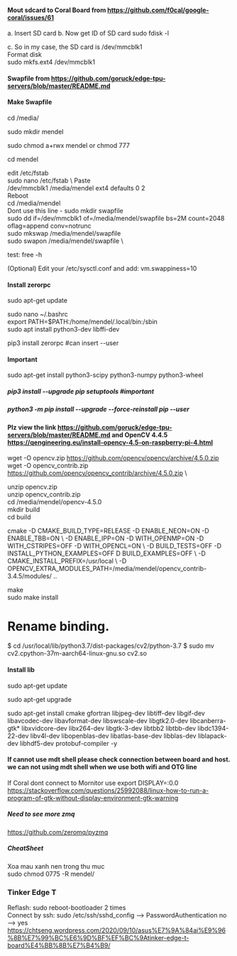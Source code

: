 #### Mout sdcard to Coral Board from https://github.com/f0cal/google-coral/issues/61
a. Insert SD card
b. Now get ID of SD card
sudo fdisk -l

c. So in my case, the SD card is /dev/mmcblk1   \
Format disk    \
sudo mkfs.ext4 /dev/mmcblk1


#### Swapfile from https://github.com/goruck/edge-tpu-servers/blob/master/README.md 
#### Make Swapfile
cd /media/

sudo mkdir mendel

sudo chmod a+rwx mendel or chmod 777 

cd mendel

edit /etc/fstab \
sudo nano /etc/fstab \ 
Paste \
/dev/mmcblk1 /media/mendel ext4 defaults 0 2   \
Reboot \
cd /media/mendel      \
Dont use this line - sudo mkdir swapfile    \
sudo dd if=/dev/mmcblk1 of=/media/mendel/swapfile bs=2M count=2048 oflag=append conv=notrunc \
sudo mkswap /media/mendel/swapfile  \
sudo swapon /media/mendel/swapfile \

test: free -h

(Optional) Edit your /etc/sysctl.conf and add:
vm.swappiness=10

#### Install zerorpc
sudo apt-get update

sudo nano ~/.bashrc \
export PATH=$PATH:/home/mendel/.local/bin:/sbin \
sudo apt install python3-dev libffi-dev

pip3 install zerorpc  #can insert --user
#### Important
sudo apt-get install python3-scipy python3-numpy python3-wheel

##### pip3 install --upgrade pip setuptools #important 
##### python3 -m pip install --upgrade --force-reinstall pip --user 

#### Plz view the link https://github.com/goruck/edge-tpu-servers/blob/master/README.md and OpenCV 4.4.5 https://qengineering.eu/install-opencv-4.5-on-raspberry-pi-4.html

wget -O opencv.zip https://github.com/opencv/opencv/archive/4.5.0.zip  \
wget -O opencv_contrib.zip https://github.com/opencv/opencv_contrib/archive/4.5.0.zip  \

unzip opencv.zip \
unzip opencv_contrib.zip \
cd /media/mendel/opencv-4.5.0 \
mkdir build \
cd build

cmake -D CMAKE_BUILD_TYPE=RELEASE -D ENABLE_NEON=ON -D ENABLE_TBB=ON \\
-D ENABLE_IPP=ON -D WITH_OPENMP=ON -D WITH_CSTRIPES=OFF -D WITH_OPENCL=ON \\
-D BUILD_TESTS=OFF -D INSTALL_PYTHON_EXAMPLES=OFF D BUILD_EXAMPLES=OFF \\
-D CMAKE_INSTALL_PREFIX=/usr/local \\
-D OPENCV_EXTRA_MODULES_PATH=/media/mendel/opencv_contrib-3.4.5/modules/ ..

make \
sudo make install

# Rename binding. 
$ cd /usr/local/lib/python3.7/dist-packages/cv2/python-3.7
$ sudo mv cv2.cpython-37m-aarch64-linux-gnu.so cv2.so

#### Install lib
sudo apt-get update

sudo apt-get upgrade

sudo apt-get install cmake gfortran libjpeg-dev libtiff-dev libgif-dev libavcodec-dev libavformat-dev libswscale-dev libgtk2.0-dev libcanberra-gtk* libxvidcore-dev libx264-dev libgtk-3-dev libtbb2 libtbb-dev libdc1394-22-dev libv4l-dev libopenblas-dev libatlas-base-dev libblas-dev liblapack-dev libhdf5-dev protobuf-compiler -y

#### If cannot use mdt shell please check connection between board and host. we can not using mdt shell when we use both wifi and OTG line

If Coral dont connect to Mornitor use
export DISPLAY=:0.0
https://stackoverflow.com/questions/25992088/linux-how-to-run-a-program-of-gtk-without-display-environment-gtk-warning
##### Need to see more zmq
https://github.com/zeromq/pyzmq
##### CheatSheet
Xoa mau xanh nen trong thu muc \
sudo chmod 0775 -R mendel/

### Tinker Edge T 
Reflash: sudo reboot-bootloader 2 times \
Connect by ssh: sudo /etc/ssh/sshd_config --> PasswordAuthentication no --> yes
https://chtseng.wordpress.com/2020/09/10/asus%E7%9A%84ai%E9%96%8B%E7%99%BC%E6%9D%BF%EF%BC%9Atinker-edge-t-board%E4%BB%8B%E7%B4%B9/
